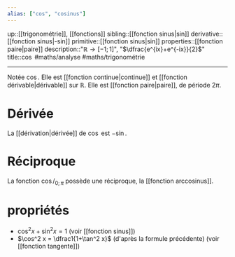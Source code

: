 ```yaml
---
alias: ["cos", "cosinus"]
---
```

up::[[trigonométrie]], [[fonctions]]
sibling::[[fonction sinus|sin]]
derivative::[[fonction sinus|-sin]]
primitive::[[fonction sinus|sin]]
properties::[[fonction paire|paire]]
description::"$\mathbb{R} \to [-1;1]$", "$\dfrac{e^{ix}+e^{-ix}}{2}$"
title::$\cos$
#maths/analyse #maths/trigonométrie

----

Notée $\cos$.
Elle est [[fonction continue|continue]] et [[fonction dérivable|dérivable]] sur $\mathbb{R}$.
Elle est [[fonction paire|paire]], de période $2\pi$.

# Dérivée
La [[dérivation|dérivée]] de $\cos$ est $-\sin$.

# Réciproque
La fonction $\cos/_{0;\pi}$ possède une réciproque, la [[fonction arccosinus]].

# propriétés
 - $\cos^2 x + \sin^2 x = 1$ (voir [[fonction sinus]])
 - $\cos^2 x = \dfrac1{1+\tan^2 x}$ (d'après la formule précédente) (voir [[fonction tangente]])
